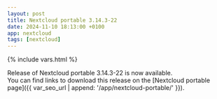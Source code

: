```yaml
---
layout: post
title: Nextcloud portable 3.14.3-22
date: 2024-11-10 18:13:00 +0100
app: nextcloud
tags: [nextcloud]
---
```

{% include vars.html %}

Release of Nextcloud portable 3.14.3-22 is now available.<br />
You can find links to download this release on the [Nextcloud portable page]({{ var_seo_url | append: '/app/nextcloud-portable/' }}).
